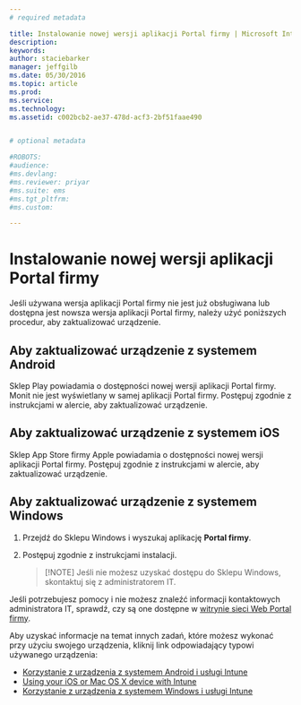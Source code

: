 ```yaml
---
# required metadata

title: Instalowanie nowej wersji aplikacji Portal firmy | Microsoft Intune
description:
keywords:
author: staciebarker
manager: jeffgilb
ms.date: 05/30/2016
ms.topic: article
ms.prod:
ms.service:
ms.technology:
ms.assetid: c002bcb2-ae37-478d-acf3-2bf51faae490


# optional metadata

#ROBOTS:
#audience:
#ms.devlang:
#ms.reviewer: priyar
#ms.suite: ems
#ms.tgt_pltfrm:
#ms.custom:

---
```


# Instalowanie nowej wersji aplikacji Portal firmy

Jeśli używana wersja aplikacji Portal firmy nie jest już obsługiwana lub dostępna jest nowsza wersja aplikacji Portal firmy, należy użyć poniższych procedur, aby zaktualizować urządzenie.

## Aby zaktualizować urządzenie z systemem Android

Sklep Play powiadamia o dostępności nowej wersji aplikacji Portal firmy. Monit nie jest wyświetlany w samej aplikacji Portal firmy. Postępuj zgodnie z instrukcjami w alercie, aby zaktualizować urządzenie.

## Aby zaktualizować urządzenie z systemem iOS

Sklep App Store firmy Apple powiadamia o dostępności nowej wersji aplikacji Portal firmy. Postępuj zgodnie z instrukcjami w alercie, aby zaktualizować urządzenie.

## Aby zaktualizować urządzenie z systemem Windows

1.  Przejdź do Sklepu Windows i wyszukaj aplikację **Portal firmy**.

2.  Postępuj zgodnie z instrukcjami instalacji.

    > [!NOTE] Jeśli nie możesz uzyskać dostępu do Sklepu Windows, skontaktuj się z administratorem IT.


Jeśli potrzebujesz pomocy i nie możesz znaleźć informacji kontaktowych administratora IT, sprawdź, czy są one dostępne w [witrynie sieci Web Portal firmy](http://portal.manage.microsoft.com).

Aby uzyskać informacje na temat innych zadań, które możesz wykonać przy użyciu swojego urządzenia, kliknij link odpowiadający typowi używanego urządzenia:

- [Korzystanie z urządzenia z systemem Android i usługi Intune](using-your-android-device-with-intune.md)</br>
- [Using your iOS or Mac OS X device with Intune](using-your-ios-or-mac-os-x-device-with-intune.md)</br>
- [Korzystanie z urządzenia z systemem Windows i usługi Intune](using-your-windows-device-with-intune.md)



<!--HONumber=Jun16_HO1-->


